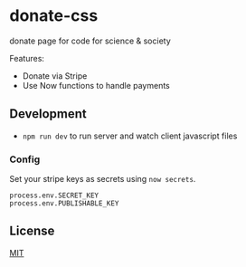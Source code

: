 # donate-css

donate page for code for science & society

Features:

* Donate via Stripe
* Use Now functions to handle payments

## Development

* `npm run dev` to run server and watch client javascript files


### Config

Set your stripe keys as secrets using `now secrets`.

```
process.env.SECRET_KEY
process.env.PUBLISHABLE_KEY
```

## License

[MIT](LICENSE.md)
